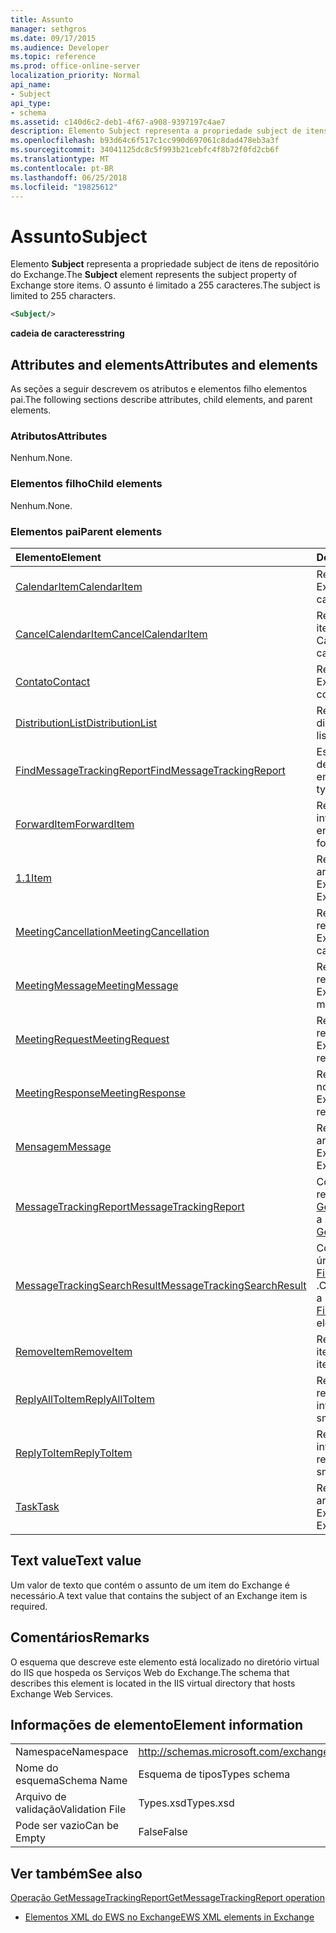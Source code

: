 ```yaml
---
title: Assunto
manager: sethgros
ms.date: 09/17/2015
ms.audience: Developer
ms.topic: reference
ms.prod: office-online-server
localization_priority: Normal
api_name:
- Subject
api_type:
- schema
ms.assetid: c140d6c2-deb1-4f67-a908-9397197c4ae7
description: Elemento Subject representa a propriedade subject de itens de repositório do Exchange. O assunto é limitado a 255 caracteres.
ms.openlocfilehash: b93d64c6f517c1cc990d697061c8dad478eb3a3f
ms.sourcegitcommit: 34041125dc8c5f993b21cebfc4f8b72f0fd2cb6f
ms.translationtype: MT
ms.contentlocale: pt-BR
ms.lasthandoff: 06/25/2018
ms.locfileid: "19825612"
---
```

# <a name="subject"></a><span data-ttu-id="791c2-104">Assunto</span><span class="sxs-lookup"><span data-stu-id="791c2-104">Subject</span></span>

<span data-ttu-id="791c2-105">Elemento **Subject** representa a propriedade subject de itens de repositório do Exchange.</span><span class="sxs-lookup"><span data-stu-id="791c2-105">The **Subject** element represents the subject property of Exchange store items.</span></span> <span data-ttu-id="791c2-106">O assunto é limitado a 255 caracteres.</span><span class="sxs-lookup"><span data-stu-id="791c2-106">The subject is limited to 255 characters.</span></span> 
  
```XML
<Subject/>
```

 <span data-ttu-id="791c2-107">**cadeia de caracteres**</span><span class="sxs-lookup"><span data-stu-id="791c2-107">**string**</span></span>
## <a name="attributes-and-elements"></a><span data-ttu-id="791c2-108">Attributes and elements</span><span class="sxs-lookup"><span data-stu-id="791c2-108">Attributes and elements</span></span>

<span data-ttu-id="791c2-109">As seções a seguir descrevem os atributos e elementos filho elementos pai.</span><span class="sxs-lookup"><span data-stu-id="791c2-109">The following sections describe attributes, child elements, and parent elements.</span></span>
  
### <a name="attributes"></a><span data-ttu-id="791c2-110">Atributos</span><span class="sxs-lookup"><span data-stu-id="791c2-110">Attributes</span></span>

<span data-ttu-id="791c2-111">Nenhum.</span><span class="sxs-lookup"><span data-stu-id="791c2-111">None.</span></span>
  
### <a name="child-elements"></a><span data-ttu-id="791c2-112">Elementos filho</span><span class="sxs-lookup"><span data-stu-id="791c2-112">Child elements</span></span>

<span data-ttu-id="791c2-113">Nenhum.</span><span class="sxs-lookup"><span data-stu-id="791c2-113">None.</span></span>
  
### <a name="parent-elements"></a><span data-ttu-id="791c2-114">Elementos pai</span><span class="sxs-lookup"><span data-stu-id="791c2-114">Parent elements</span></span>

|<span data-ttu-id="791c2-115">**Elemento**</span><span class="sxs-lookup"><span data-stu-id="791c2-115">**Element**</span></span>|<span data-ttu-id="791c2-116">**Descrição**</span><span class="sxs-lookup"><span data-stu-id="791c2-116">**Description**</span></span>|
|:-----|:-----|
|[<span data-ttu-id="791c2-117">CalendarItem</span><span class="sxs-lookup"><span data-stu-id="791c2-117">CalendarItem</span></span>](calendaritem.md) <br/> |<span data-ttu-id="791c2-118">Representa um item de calendário do Exchange.</span><span class="sxs-lookup"><span data-stu-id="791c2-118">Represents an Exchange calendar item.</span></span>  <br/> |
|[<span data-ttu-id="791c2-119">CancelCalendarItem</span><span class="sxs-lookup"><span data-stu-id="791c2-119">CancelCalendarItem</span></span>](cancelcalendaritem.md) <br/> |<span data-ttu-id="791c2-120">Representa um objeto de resposta do item de calendário Cancelar.</span><span class="sxs-lookup"><span data-stu-id="791c2-120">Represents a cancel calendar item response object.</span></span>  <br/> |
|[<span data-ttu-id="791c2-121">Contato</span><span class="sxs-lookup"><span data-stu-id="791c2-121">Contact</span></span>](contact.md) <br/> |<span data-ttu-id="791c2-122">Representa um item de contato do Exchange.</span><span class="sxs-lookup"><span data-stu-id="791c2-122">Represents an Exchange contact item.</span></span>  <br/> |
|[<span data-ttu-id="791c2-123">DistributionList</span><span class="sxs-lookup"><span data-stu-id="791c2-123">DistributionList</span></span>](distributionlist.md) <br/> |<span data-ttu-id="791c2-124">Representa uma lista de distribuição.</span><span class="sxs-lookup"><span data-stu-id="791c2-124">Represents a distribution list.</span></span>  <br/> |
|[<span data-ttu-id="791c2-125">FindMessageTrackingReport</span><span class="sxs-lookup"><span data-stu-id="791c2-125">FindMessageTrackingReport</span></span>](findmessagetrackingreport.md) <br/> |<span data-ttu-id="791c2-126">Especifica os critérios para os tipos de mensagens para encontrar.</span><span class="sxs-lookup"><span data-stu-id="791c2-126">Specifies criteria for the types of messages to find.</span></span>  <br/> |
|[<span data-ttu-id="791c2-127">ForwardItem</span><span class="sxs-lookup"><span data-stu-id="791c2-127">ForwardItem</span></span>](forwarditem.md) <br/> |<span data-ttu-id="791c2-128">Representa um objeto de resposta inteligente do item de encaminhamento.</span><span class="sxs-lookup"><span data-stu-id="791c2-128">Represents a forward item smart response object.</span></span>  <br/> |
|[<span data-ttu-id="791c2-129">1.1</span><span class="sxs-lookup"><span data-stu-id="791c2-129">Item</span></span>](item.md) <br/> |<span data-ttu-id="791c2-130">Representa um item no armazenamento do Exchange.</span><span class="sxs-lookup"><span data-stu-id="791c2-130">Represents an item in the Exchange store.</span></span>  <br/> |
|[<span data-ttu-id="791c2-131">MeetingCancellation</span><span class="sxs-lookup"><span data-stu-id="791c2-131">MeetingCancellation</span></span>](meetingcancellation.md) <br/> |<span data-ttu-id="791c2-132">Representa o cancelamento da reunião no armazenamento do Exchange.</span><span class="sxs-lookup"><span data-stu-id="791c2-132">Represents a meeting cancellation in the Exchange store.</span></span>  <br/> |
|[<span data-ttu-id="791c2-133">MeetingMessage</span><span class="sxs-lookup"><span data-stu-id="791c2-133">MeetingMessage</span></span>](meetingmessage.md) <br/> |<span data-ttu-id="791c2-134">Representa uma mensagem de reunião no armazenamento do Exchange.</span><span class="sxs-lookup"><span data-stu-id="791c2-134">Represents a meeting message in the Exchange store.</span></span>  <br/> |
|[<span data-ttu-id="791c2-135">MeetingRequest</span><span class="sxs-lookup"><span data-stu-id="791c2-135">MeetingRequest</span></span>](meetingrequest.md) <br/> |<span data-ttu-id="791c2-136">Representa uma solicitação de reunião no armazenamento do Exchange.</span><span class="sxs-lookup"><span data-stu-id="791c2-136">Represents a meeting request in the Exchange store.</span></span>  <br/> |
|[<span data-ttu-id="791c2-137">MeetingResponse</span><span class="sxs-lookup"><span data-stu-id="791c2-137">MeetingResponse</span></span>](meetingresponse.md) <br/> |<span data-ttu-id="791c2-138">Representa uma resposta de reunião no armazenamento do Exchange.</span><span class="sxs-lookup"><span data-stu-id="791c2-138">Represents a meeting response in the Exchange store.</span></span>  <br/> |
|[<span data-ttu-id="791c2-139">Mensagem</span><span class="sxs-lookup"><span data-stu-id="791c2-139">Message</span></span>](message-ex15websvcsotherref.md) <br/> |<span data-ttu-id="791c2-140">Representa um email no armazenamento do Exchange.</span><span class="sxs-lookup"><span data-stu-id="791c2-140">Represents an e-mail in the Exchange store.</span></span>  <br/> |
|[<span data-ttu-id="791c2-141">MessageTrackingReport</span><span class="sxs-lookup"><span data-stu-id="791c2-141">MessageTrackingReport</span></span>](messagetrackingreport.md) <br/> |<span data-ttu-id="791c2-142">Contém uma única mensagem retornada em uma [operação de GetMessageTrackingReport](getmessagetrackingreport-operation.md).</span><span class="sxs-lookup"><span data-stu-id="791c2-142">Contains a single message that is returned in a [GetMessageTrackingReport operation](getmessagetrackingreport-operation.md).</span></span>  <br/> |
|[<span data-ttu-id="791c2-143">MessageTrackingSearchResult</span><span class="sxs-lookup"><span data-stu-id="791c2-143">MessageTrackingSearchResult</span></span>](messagetrackingsearchresult.md) <br/> |<span data-ttu-id="791c2-144">Contém um resultado de mensagem única de um elemento [FindMessageTrackingReportResponse](findmessagetrackingreportresponse.md) .</span><span class="sxs-lookup"><span data-stu-id="791c2-144">Contains a single message result for a [FindMessageTrackingReportResponse](findmessagetrackingreportresponse.md) element.</span></span>  <br/> |
|[<span data-ttu-id="791c2-145">RemoveItem</span><span class="sxs-lookup"><span data-stu-id="791c2-145">RemoveItem</span></span>](removeitem.md) <br/> |<span data-ttu-id="791c2-146">Representa um objeto de resposta do item remove.</span><span class="sxs-lookup"><span data-stu-id="791c2-146">Represents a remove item response object.</span></span>  <br/> |
|[<span data-ttu-id="791c2-147">ReplyAllToItem</span><span class="sxs-lookup"><span data-stu-id="791c2-147">ReplyAllToItem</span></span>](replyalltoitem.md) <br/> |<span data-ttu-id="791c2-148">Representa um objeto de resposta de responder a todos para inteligente.</span><span class="sxs-lookup"><span data-stu-id="791c2-148">Represents a reply-to-all smart response object.</span></span>  <br/> |
|[<span data-ttu-id="791c2-149">ReplyToItem</span><span class="sxs-lookup"><span data-stu-id="791c2-149">ReplyToItem</span></span>](replytoitem.md) <br/> |<span data-ttu-id="791c2-150">Representa um objeto de resposta inteligente do item de resposta.</span><span class="sxs-lookup"><span data-stu-id="791c2-150">Represents a reply-to-item smart response object.</span></span>  <br/> |
|[<span data-ttu-id="791c2-151">Task</span><span class="sxs-lookup"><span data-stu-id="791c2-151">Task</span></span>](task.md) <br/> |<span data-ttu-id="791c2-152">Representa uma tarefa no armazenamento do Exchange.</span><span class="sxs-lookup"><span data-stu-id="791c2-152">Represents a task in the Exchange store.</span></span>  <br/> |
   
## <a name="text-value"></a><span data-ttu-id="791c2-153">Text value</span><span class="sxs-lookup"><span data-stu-id="791c2-153">Text value</span></span>

<span data-ttu-id="791c2-154">Um valor de texto que contém o assunto de um item do Exchange é necessário.</span><span class="sxs-lookup"><span data-stu-id="791c2-154">A text value that contains the subject of an Exchange item is required.</span></span>
  
## <a name="remarks"></a><span data-ttu-id="791c2-155">Comentários</span><span class="sxs-lookup"><span data-stu-id="791c2-155">Remarks</span></span>

<span data-ttu-id="791c2-156">O esquema que descreve este elemento está localizado no diretório virtual do IIS que hospeda os Serviços Web do Exchange.</span><span class="sxs-lookup"><span data-stu-id="791c2-156">The schema that describes this element is located in the IIS virtual directory that hosts Exchange Web Services.</span></span>
  
## <a name="element-information"></a><span data-ttu-id="791c2-157">Informações de elemento</span><span class="sxs-lookup"><span data-stu-id="791c2-157">Element information</span></span>

|||
|:-----|:-----|
|<span data-ttu-id="791c2-158">Namespace</span><span class="sxs-lookup"><span data-stu-id="791c2-158">Namespace</span></span>  <br/> |http://schemas.microsoft.com/exchange/services/2006/types  <br/> |
|<span data-ttu-id="791c2-159">Nome do esquema</span><span class="sxs-lookup"><span data-stu-id="791c2-159">Schema Name</span></span>  <br/> |<span data-ttu-id="791c2-160">Esquema de tipos</span><span class="sxs-lookup"><span data-stu-id="791c2-160">Types schema</span></span>  <br/> |
|<span data-ttu-id="791c2-161">Arquivo de validação</span><span class="sxs-lookup"><span data-stu-id="791c2-161">Validation File</span></span>  <br/> |<span data-ttu-id="791c2-162">Types.xsd</span><span class="sxs-lookup"><span data-stu-id="791c2-162">Types.xsd</span></span>  <br/> |
|<span data-ttu-id="791c2-163">Pode ser vazio</span><span class="sxs-lookup"><span data-stu-id="791c2-163">Can be Empty</span></span>  <br/> |<span data-ttu-id="791c2-164">False</span><span class="sxs-lookup"><span data-stu-id="791c2-164">False</span></span>  <br/> |
   
## <a name="see-also"></a><span data-ttu-id="791c2-165">Ver também</span><span class="sxs-lookup"><span data-stu-id="791c2-165">See also</span></span>



[<span data-ttu-id="791c2-166">Operação GetMessageTrackingReport</span><span class="sxs-lookup"><span data-stu-id="791c2-166">GetMessageTrackingReport operation</span></span>](getmessagetrackingreport-operation.md)


- [<span data-ttu-id="791c2-167">Elementos XML do EWS no Exchange</span><span class="sxs-lookup"><span data-stu-id="791c2-167">EWS XML elements in Exchange</span></span>](ews-xml-elements-in-exchange.md)

